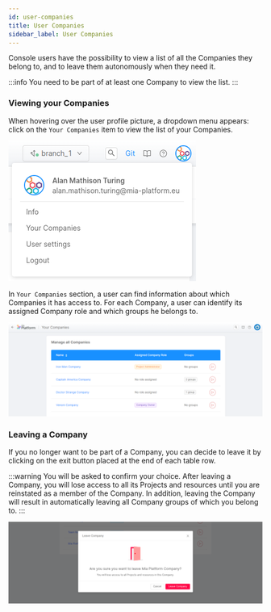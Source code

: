 ```yaml
---
id: user-companies
title: User Companies
sidebar_label: User Companies
---
```


Console users have the possibility to view a list of all the Companies they belong to, and to leave them autonomously when they need it.

:::info
You need to be part of at least one Company to view the list.
:::

### Viewing your Companies

When hovering over the user profile picture, a dropdown menu appears: click on the `Your Companies` item to view the list of your Companies. 

![user settings dropdown](./img/user-settings-dropdown.png)

In `Your Companies` section, a user can find information about which Companies it has access to.
For each Company, a user can identify its assigned Company role and which groups he belongs to.

![Your Companies section](./img/your-companies.png)

### Leaving a Company

If you no longer want to be part of a Company, you can decide to leave it by clicking on the exit button placed at the end of each table row.

:::warning
You will be asked to confirm your choice. After leaving a Company, you will lose access to all its Projects and resources until you are reinstated as a member of the Company. In addition, leaving the Company will result in automatically leaving all Company groups of which you belong to.
:::

![leave company modal](./img/leave-company-modal.png)


